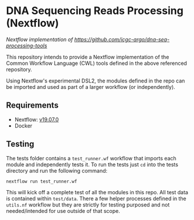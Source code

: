 # DNA Sequencing Reads Processing (Nextflow)
_Nextflow implementation of https://github.com/icgc-argo/dna-seq-processing-tools_

This repository intends to provide a Nextflow implementation of the Common Workflow Language (CWL) tools defined in the above referenced repository.

Using Nextflow's experimental DSL2, the modules defined in the repo can be imported and used as part of a larger workflow (or independently).


## Requirements

- Nextflow: [v19.07.0](https://github.com/nextflow-io/nextflow/releases/tag/v19.07.0)
- Docker

## Testing

The tests folder contains a `test_runner.wf` workflow that imports each module and independently tests it. To run the tests just `cd` into the tests directory and run the following command:

`nextflow run test_runner.wf`

This will kick off a complete test of all the modules in this repo. All test data is contained within `test/data`. There a few helper processes defined in the `utils.nf` workflow but they are strictly for testing purposed and not needed/intended for use outside of that scope.
